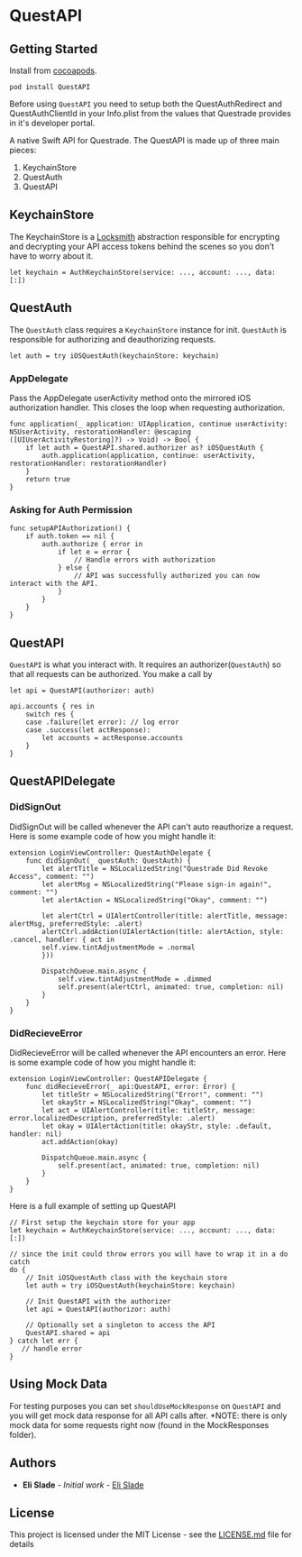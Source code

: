 # QuestAPI

## Getting Started

Install from [cocoapods](https://cocoapods.org).

```
pod install QuestAPI
```

Before using `QuestAPI` you need to setup both the QuestAuthRedirect and QuestAuthClientId in your Info.plist from the values that Questrade provides in it's developer portal.


A native Swift API for Questrade. The QuestAPI is made up of three main pieces:
1. KeychainStore
2. QuestAuth
3. QuestAPI


## KeychainStore
The KeychainStore is a [Locksmith](https://github.com/matthewpalmer/Locksmith) abstraction responsible for encrypting and decrypting your API access tokens behind the scenes so you don't have to worry about it.
```
let keychain = AuthKeychainStore(service: ..., account: ..., data: [:])
```

## QuestAuth
The `QuestAuth` class requires a `KeychainStore` instance for init. `QuestAuth` is responsible for authorizing and deauthorizing requests.
```
let auth = try iOSQuestAuth(keychainStore: keychain)
```

### AppDelegate

Pass the AppDelegate userActivity method onto the mirrored iOS authorization handler. This closes the loop when requesting authorization.

```
func application(_ application: UIApplication, continue userActivity: NSUserActivity, restorationHandler: @escaping ([UIUserActivityRestoring]?) -> Void) -> Bool {
    if let auth = QuestAPI.shared.authorizer as? iOSQuestAuth {
        auth.application(application, continue: userActivity, restorationHandler: restorationHandler)
    }
    return true
}
```

### Asking for Auth Permission


```
func setupAPIAuthorization() {
    if auth.token == nil {
        auth.authorize { error in
            if let e = error {
                // Handle errors with authorization
            } else {
                // API was successfully authorized you can now interact with the API.
            }
        }
    }
}
```

## QuestAPI
`QuestAPI` is what you interact with. It requires an authorizer(`QuestAuth`) so that all requests can be authorized. You make a call by 

```
let api = QuestAPI(authorizor: auth)

api.accounts { res in
    switch res {
    case .failure(let error): // log error
    case .success(let actResponse):
        let accounts = actResponse.accounts
    }
}
```

## QuestAPIDelegate

### DidSignOut

DidSignOut will be called whenever the API can't auto reauthorize a request.
Here is some example code of how you might handle it:

```
extension LoginViewController: QuestAuthDelegate {
    func didSignOut(_ questAuth: QuestAuth) {
        let alertTitle = NSLocalizedString("Questrade Did Revoke Access", comment: "")
        let alertMsg = NSLocalizedString("Please sign-in again!", comment: "")
        let alertAction = NSLocalizedString("Okay", comment: "")

        let alertCtrl = UIAlertController(title: alertTitle, message: alertMsg, preferredStyle: .alert)
        alertCtrl.addAction(UIAlertAction(title: alertAction, style: .cancel, handler: { act in
        self.view.tintAdjustmentMode = .normal
        }))

        DispatchQueue.main.async {
            self.view.tintAdjustmentMode = .dimmed
            self.present(alertCtrl, animated: true, completion: nil)
        }
    }
}
```

### DidRecieveError

DidRecieveError will be called whenever the API encounters an error.
Here is some example code of how you might handle it:

```
extension LoginViewController: QuestAPIDelegate {
    func didRecieveError(_ api:QuestAPI, error: Error) {
        let titleStr = NSLocalizedString("Error!", comment: "")
        let okayStr = NSLocalizedString("Okay", comment: "")
        let act = UIAlertController(title: titleStr, message: error.localizedDescription, preferredStyle: .alert)
        let okay = UIAlertAction(title: okayStr, style: .default, handler: nil)
        act.addAction(okay)

        DispatchQueue.main.async {
            self.present(act, animated: true, completion: nil)
        }
    }
}
```

Here is a full example of setting up QuestAPI

```
// First setup the keychain store for your app
let keychain = AuthKeychainStore(service: ..., account: ..., data: [:])

// since the init could throw errors you will have to wrap it in a do catch
do {
    // Init iOSQuestAuth class with the keychain store
    let auth = try iOSQuestAuth(keychainStore: keychain)
    
    // Init QuestAPI with the authorizer
    let api = QuestAPI(authorizor: auth)
    
    // Optionally set a singleton to access the API
    QuestAPI.shared = api
} catch let err {
   // handle error
}
```


## Using Mock Data

For testing purposes you can set `shouldUseMockResponse` on `QuestAPI` and you will get mock data response for all API calls after.
*NOTE: there is only mock data for some requests right now (found in the MockResponses folder).


## Authors

* **Eli Slade** - *Initial work* - [Eli Slade](https://github.com/eli_slade)

## License

This project is licensed under the MIT License - see the [LICENSE.md](LICENSE.md) file for details
